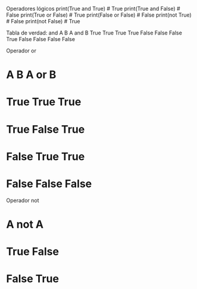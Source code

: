 Operadores lógicos
print(True and True)   # True
print(True and False)  # False
print(True or False)   # True
print(False or False)  # False
print(not True)        # False
print(not False)       # True


Tabla de verdad: and
 A     B     A and B
 True  True   True 
 True  False  False
 False True   False
 False False  False

Operador or
 # A     B     A or B
# True  True   True
# True  False  True
# False True   True
# False False  False


Operador not
# A     not A
# True   False
# False  True

